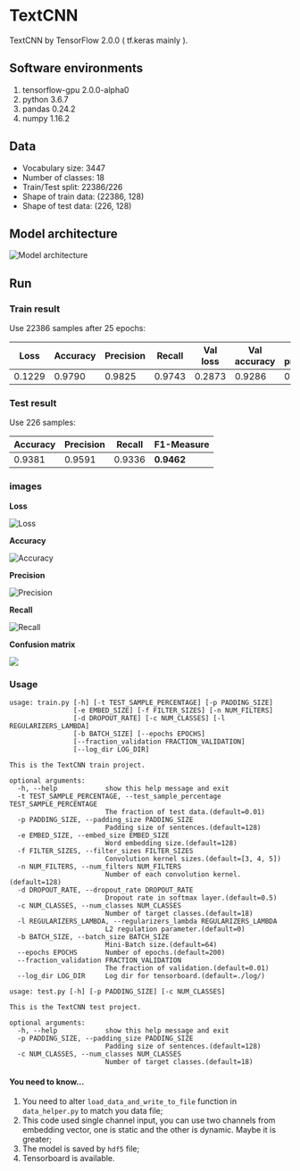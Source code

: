 # TextCNN
TextCNN by TensorFlow 2.0.0 ( tf.keras mainly ).
## Software environments
1. tensorflow-gpu 2.0.0-alpha0
2. python 3.6.7
3. pandas 0.24.2
4. numpy 1.16.2

## Data
- Vocabulary size: 3447
- Number of classes: 18
- Train/Test split: 22386/226
- Shape of train data: (22386, 128)
- Shape of test data: (226, 128)

## Model architecture
![Model architecture](https://ws1.sinaimg.cn/large/006tNc79gy1g2bu549arhj316i0u0wmt.jpg)

## Run
### Train result
Use 22386 samples after 25 epochs:

| Loss | Accuracy | Precision | Recall | Val loss | Val accuracy | Val precision | Val recall |
| --- | --- | --- | --- | --- | --- | --- | --- |
| 0.1229 | 0.9790 | 0.9825 | 0.9743 | 0.2873 | 0.9286 | 0.9367 | 0.9241 |
### Test result
Use 226 samples:

| Accuracy | Precision | Recall | F1-Measure |
| --- | --- | --- | --- |
| 0.9381 | 0.9591 | 0.9336 | **0.9462** |
### images
**Loss**

![Loss](https://ws4.sinaimg.cn/large/006tNc79gy1g2buxirtkej30f709zdge.jpg)

**Accuracy**

![Accuracy](https://ws3.sinaimg.cn/large/006tNc79gy1g2buxixtiaj30ff09zaaw.jpg)

**Precision**

![Precision](https://ws2.sinaimg.cn/large/006tNc79gy1g2buxilmstj30fh09wjs5.jpg)

**Recall**

![Recall](https://ws4.sinaimg.cn/large/006tNc79gy1g2buxj23njj30fh0a0q3m.jpg)

**Confusion matrix**

![](https://ws4.sinaimg.cn/large/006tNc79gy1g2ceigu9jej309207zq41.jpg)
### Usage
```
usage: train.py [-h] [-t TEST_SAMPLE_PERCENTAGE] [-p PADDING_SIZE]
                [-e EMBED_SIZE] [-f FILTER_SIZES] [-n NUM_FILTERS]
                [-d DROPOUT_RATE] [-c NUM_CLASSES] [-l REGULARIZERS_LAMBDA]
                [-b BATCH_SIZE] [--epochs EPOCHS]
                [--fraction_validation FRACTION_VALIDATION]
                [--log_dir LOG_DIR]

This is the TextCNN train project.

optional arguments:
  -h, --help            show this help message and exit
  -t TEST_SAMPLE_PERCENTAGE, --test_sample_percentage TEST_SAMPLE_PERCENTAGE
                        The fraction of test data.(default=0.01)
  -p PADDING_SIZE, --padding_size PADDING_SIZE
                        Padding size of sentences.(default=128)
  -e EMBED_SIZE, --embed_size EMBED_SIZE
                        Word embedding size.(default=128)
  -f FILTER_SIZES, --filter_sizes FILTER_SIZES
                        Convolution kernel sizes.(default=[3, 4, 5])
  -n NUM_FILTERS, --num_filters NUM_FILTERS
                        Number of each convolution kernel.(default=128)
  -d DROPOUT_RATE, --dropout_rate DROPOUT_RATE
                        Dropout rate in softmax layer.(default=0.5)
  -c NUM_CLASSES, --num_classes NUM_CLASSES
                        Number of target classes.(default=18)
  -l REGULARIZERS_LAMBDA, --regularizers_lambda REGULARIZERS_LAMBDA
                        L2 regulation parameter.(default=0)
  -b BATCH_SIZE, --batch_size BATCH_SIZE
                        Mini-Batch size.(default=64)
  --epochs EPOCHS       Number of epochs.(default=200)
  --fraction_validation FRACTION_VALIDATION
                        The fraction of validation.(default=0.01)
  --log_dir LOG_DIR     Log dir for tensorboard.(default=./log/)
```

```
usage: test.py [-h] [-p PADDING_SIZE] [-c NUM_CLASSES]

This is the TextCNN test project.

optional arguments:
  -h, --help            show this help message and exit
  -p PADDING_SIZE, --padding_size PADDING_SIZE
                        Padding size of sentences.(default=128)
  -c NUM_CLASSES, --num_classes NUM_CLASSES
                        Number of target classes.(default=18)
```
#### You need to know...
1. You need to alter `load_data_and_write_to_file` function in `data_helper.py` to match you data file;
2. This code used single channel input, you can use two channels from embedding vector, one is static and the other is dynamic. Maybe it is greater;
3. The model is saved by `hdf5` file;
4. Tensorboard is available.
